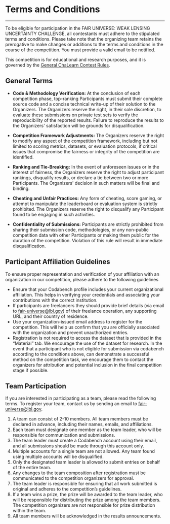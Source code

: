 # Terms and Conditions
***
To be eligible for participation in the FAIR UNIVERSE: WEAK LENSING UNCERTAINTY CHALLENGE, all contestants must adhere to the stipulated terms and conditions. Please take note that the organizing team retains the prerogative to make changes or additions to the terms and conditions in the course of the competition. You must provide a valid email to be notified.

This competition is for educational and research purposes, and it is governed by the [<ins>General ChaLearn Contest Rules</ins>](http://www.causality.inf.ethz.ch/GeneralChalearnContestRuleTerms.html).

## General Terms

- **Code & Methodology Verification:** At the conclusion of each competition phase, top-ranking Participants must submit their complete source code and a concise technical write-up of their solution to the Organizers. The Organizers reserve the right, in their sole discretion, to evaluate these submissions on private test sets to verify the reproducibility of the reported results. Failure to reproduce the results to the Organizers' satisfaction will be grounds for disqualification.

- **Competition Framework Adjustments:** The Organizers reserve the right to modify any aspect of the competition framework, including but not limited to scoring metrics, datasets, or evaluation protocols, if critical issues that compromise the fairness or integrity of the competition are identified.

- **Ranking and Tie-Breaking:** In the event of unforeseen issues or in the interest of fairness, the Organizers reserve the right to adjust participant rankings, disqualify results, or declare a tie between two or more Participants. The Organizers' decision in such matters will be final and binding.

- **Cheating and Unfair Practices:** Any form of cheating, score gaming, or attempt to manipulate the leaderboard or evaluation system is strictly prohibited. The Organizers reserve the right to disqualify any Participant found to be engaging in such activities.

- **Confidentiality of Submissions:** Participants are strictly prohibited from sharing their submission code, methodologies, or any non-public competition data with other Participants or making them public for the duration of the competition. Violation of this rule will result in immediate disqualification.


## Participant Affiliation Guidelines

To ensure proper representation and verification of your affiliation with an organization in our competition, please adhere to the following guidelines

- Ensure that your Codabench profile includes your current organizational affiliation. This helps in verifying your credentials and associating your contributions with the correct institution.
- If participants are freelancers they should provide brief details (via email to <ins>fair-universe@lbl.gov</ins>) of their freelance operation, any supporting URL, and their country of residence.
- Use your organization-issued email address to register for the competition. This will help us confirm that you are officially associated with the organization and prevent unauthorized entries.
- Registration is not required to access the dataset that is provided in the “Material” tab. We encourage the use of the dataset for research. In the event that a participant who is not eligible for submission via codabench according to the conditions above, can demonstrate a successful method on the competition task, we encourage them to contact the organizers for attribution and potential inclusion in the final competition stage if possible.

## Team Participation

If you are interested in participating as a team, please read the following terms. To register your team, contact us by sending an email to <ins>fair-universe@lbl.gov</ins>.

1. A team can consist of 2-10 members. All team members must be declared in advance, including their names, emails, and affiliations.
2. Each team must designate one member as the team leader, who will be responsible for communication and submissions.
3. The team leader must create a Codabench account using their email, and all submissions should be made through this account only.
4. Multiple accounts for a single team are not allowed. Any team found using multiple accounts will be disqualified.
5. Only the designated team leader is allowed to submit entries on behalf of the entire team.
6. Any changes to the team composition after registration must be communicated to the competition organizers for approval.
7. The team leader is responsible for ensuring that all work submitted is original and adheres to the competition’s guidelines.
8. If a team wins a prize, the prize will be awarded to the team leader, who will be responsible for distributing the prize among the team members. The competition organizers are not responsible for prize distribution within the team.
9. All team members will be acknowledged in the results announcements.
